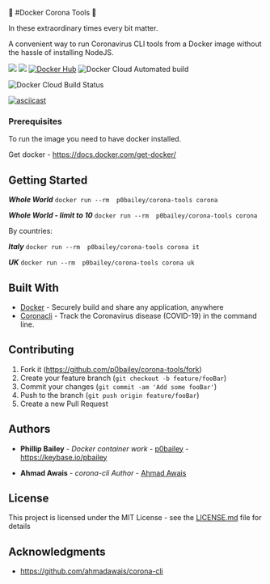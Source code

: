 🐳 #Docker Corona Tools 🦠

In these extraordinary times every bit matter.

A convenient way to run Coronavirus CLI tools from a Docker image without the hassle of installing NodeJS.

[![](https://images.microbadger.com/badges/image/p0bailey/corona-tools.svg)](http://microbadger.com/images/p0bailey/corona-tools "Get your own image badge on microbadger.com")
[![](https://images.microbadger.com/badges/version/p0bailey/corona-tools.svg)](https://hub.docker.com/r/p0bailey/corona-tools/)
[![Docker Hub](http://img.shields.io/docker/pulls/p0bailey/corona-tools.svg)](https://hub.docker.com/r/p0bailey/corona-tools/)
![Docker Cloud Automated build](https://img.shields.io/docker/cloud/automated/p0bailey/corona-tools) 

![Docker Cloud Build Status](https://img.shields.io/docker/cloud/build/p0bailey/corona-tools?style=for-the-badge)

[![asciicast](https://asciinema.org/a/HK2sKol9pDVBV9Ml0zo75yMIu.svg)](https://asciinema.org/a/HK2sKol9pDVBV9Ml0zo75yMIu)

### Prerequisites

To run the image you need to have docker installed.

Get docker - https://docs.docker.com/get-docker/

## Getting Started

***Whole World*** `docker run --rm  p0bailey/corona-tools corona`

***Whole World - limit to 10*** `docker run --rm  p0bailey/corona-tools corona`

By countries: 

***Italy*** `docker run --rm  p0bailey/corona-tools corona it`

***UK*** `docker run --rm  p0bailey/corona-tools corona uk`

## Built With

* [Docker](https://www.docker.com/) - Securely build and share any application, anywhere
* [Coronacli](https://github.com/ahmadawais/corona-cli) -  Track the Coronavirus disease (COVID-19) in the command line.

## Contributing

1. Fork it (<https://github.com/p0bailey/corona-tools/fork>)
2. Create your feature branch (`git checkout -b feature/fooBar`)
3. Commit your changes (`git commit -am 'Add some fooBar'`)
4. Push to the branch (`git push origin feature/fooBar`)
5. Create a new Pull Request

## Authors

* **Phillip Bailey** - *Docker container work* - [p0bailey](https://github.com/p0bailey) - https://keybase.io/pbailey

* **Ahmad Awais** - *corona-cli Author* - [Ahmad Awais](https://github.com/ahmadawais) 



## License

This project is licensed under the MIT License - see the [LICENSE.md](LICENSE.md) file for details

## Acknowledgments

* https://github.com/ahmadawais/corona-cli

